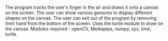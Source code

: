 The program tracks the user's finger in the air and draws it onto a canvas on the screen.
The user can show various gestures to display different shapes on the canvas.
The user can exit out of the program by removing their hand from the bottom of the screen.
Uses the turtle module to draw on the canvas.
Modules required - openCV, Mediapipe, numpy, sys, time, turtle.



